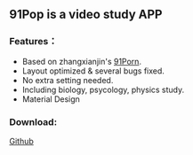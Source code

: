 ## 91Pop is a video study APP

### Features：

- Based on zhangxianjin's [91Porn](https://github.com/zhaoxianjin/91porn).
- Layout optimized & several bugs fixed.
- No extra setting needed.
- Including biology, psycology, physics study.
- Material Design

### Download:

[Github](https://github.com/DanteAndroid/91Pop/releases)
